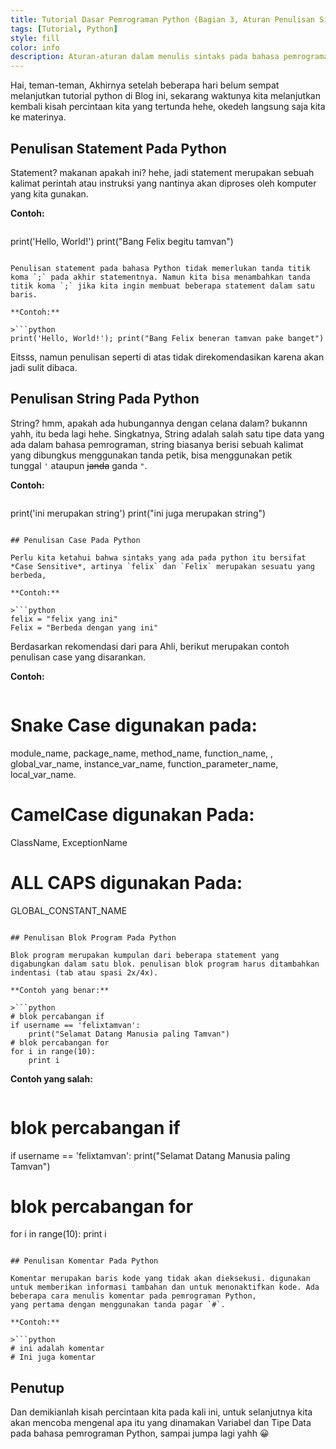 ```yaml
---
title: Tutorial Dasar Pemrograman Python (Bagian 3, Aturan Penulisan Sintaks Pada Bahasa Pemrograman Python)
tags: [Tutorial, Python]
style: fill
color: info
description: Aturan-aturan dalam menulis sintaks pada bahasa pemrograman python
---
```


Hai, teman-teman, Akhirnya setelah beberapa hari belum sempat melanjutkan tutorial python di Blog ini, sekarang waktunya kita melanjutkan kembali kisah percintaan kita yang tertunda hehe, okedeh langsung saja kita ke materinya.

## Penulisan Statement Pada Python

Statement? makanan apakah ini? hehe, jadi statement merupakan sebuah kalimat perintah atau instruksi yang nantinya akan diproses oleh komputer yang kita gunakan.

**Contoh:**

>```python
print('Hello, World!')
print("Bang Felix begitu tamvan")
```

Penulisan statement pada bahasa Python tidak memerlukan tanda titik koma `;` pada akhir statementnya. Namun kita bisa menambahkan tanda titik koma `;` jika kita ingin membuat beberapa statement dalam satu baris.

**Contoh:**

>```python
print('Hello, World!'); print("Bang Felix beneran tamvan pake banget")
```

Eitsss, namun penulisan seperti di atas tidak direkomendasikan karena akan jadi sulit dibaca.

## Penulisan String Pada Python

String? hmm, apakah ada hubungannya dengan celana dalam? bukannn yahh, itu beda lagi hehe.
Singkatnya, String adalah salah satu tipe data yang ada dalam bahasa pemrograman, string biasanya berisi sebuah kalimat yang dibungkus menggunakan tanda petik, bisa menggunakan petik tunggal `'` ataupun ~~janda~~ ganda `"`.

**Contoh:**

>```python
print('ini merupakan string')
print("ini juga merupakan string")
```

## Penulisan Case Pada Python 

Perlu kita ketahui bahwa sintaks yang ada pada python itu bersifat *Case Sensitive*, artinya `felix` dan `Felix` merupakan sesuatu yang berbeda,

**Contoh:**

>```python
felix = "felix yang ini"
Felix = "Berbeda dengan yang ini"
```

Berdasarkan rekomendasi dari para Ahli, berikut merupakan contoh penulisan case yang disarankan.

**Contoh:**

>```python
# Snake Case digunakan pada:
module_name, package_name, method_name, function_name, , global_var_name, instance_var_name, function_parameter_name, local_var_name.
# CamelCase digunakan Pada:
ClassName, ExceptionName
# ALL CAPS digunakan Pada:
GLOBAL_CONSTANT_NAME
```

## Penulisan Blok Program Pada Python

Blok program merupakan kumpulan dari beberapa statement yang digabungkan dalam satu blok. penulisan blok program harus ditambahkan indentasi (tab atau spasi 2x/4x).

**Contoh yang benar:**

>```python
# blok percabangan if
if username == 'felixtamvan':
    print("Selamat Datang Manusia paling Tamvan")
# blok percabangan for
for i in range(10):
    print i
```

**Contoh yang salah:**

>```python
# blok percabangan if
if username == 'felixtamvan':
print("Selamat Datang Manusia paling Tamvan")
# blok percabangan for
for i in range(10):
print i
```

## Penulisan Komentar Pada Python

Komentar merupakan baris kode yang tidak akan dieksekusi. digunakan untuk memberikan informasi tambahan dan untuk menonaktifkan kode. Ada beberapa cara menulis komentar pada pemrograman Python,
yang pertama dengan menggunakan tanda pagar `#`.

**Contoh:**

>```python
# ini adalah komentar
# Ini juga komentar
```

## Penutup

Dan demikianlah kisah percintaan kita pada kali ini, untuk selanjutnya kita akan mencoba mengenal apa itu yang dinamakan Variabel dan Tipe Data pada bahasa pemrograman Python, sampai jumpa lagi yahh 😀